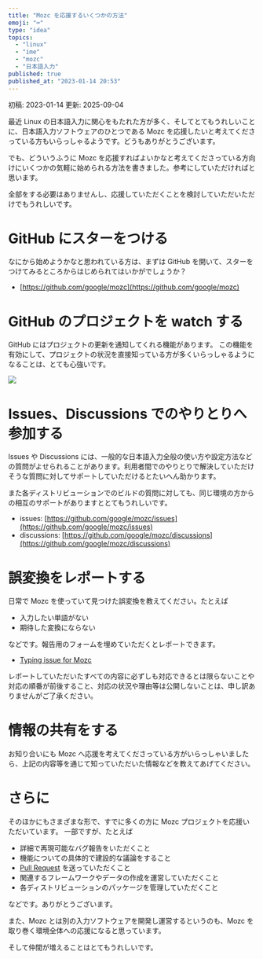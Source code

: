 ```yaml
---
title: "Mozc を応援するいくつかの方法"
emoji: "⌨️"
type: "idea"
topics:
  - "linux"
  - "ime"
  - "mozc"
  - "日本語入力"
published: true
published_at: "2023-01-14 20:53"
---
```


初稿: 2023-01-14
更新: 2025-09-04

最近 Linux の日本語入力に関心をもたれた方が多く、そしてとてもうれしいことに、日本語入力ソフトウェアのひとつである Mozc を応援したいと考えてくださっている方もいらっしゃるようです。どうもありがとうございます。

でも、どういうふうに Mozc を応援すればよいかなと考えてくださっている方向けにいくつかの気軽に始められる方法を書きました。参考にしていただければと思います。

全部をする必要はありませんし、応援していただくことを検討していただいただけでもうれしいです。


# GitHub にスターをつける

なにから始めようかなと思われている方は、まずは GitHub を開いて、スターをつけてみるところからはじめられてはいかがでしょうか？



* [https://github.com/google/mozc](https://github.com/google/mozc) 


# GitHub のプロジェクトを watch する

GitHub にはプロジェクトの更新を通知してくれる機能があります。
この機能を有効にして、プロジェクトの状況を直接知っている方が多くいらっしゃるようになることは、とても心強いです。

![](https://storage.googleapis.com/zenn-user-upload/f5e89931fda9-20230114.png)



# Issues、Discussions でのやりとりへ参加する

Issues や Discussions には、一般的な日本語入力全般の使い方や設定方法などの質問がよせられることがあります。利用者間でのやりとりで解決していただけそうな質問に対してサポートしていただけるとたいへん助かります。

また各ディストリビューションでのビルドの質問に対しても、同じ環境の方からの相互のサポートがありますととてもうれしいです。

* issues: [https://github.com/google/mozc/issues](https://github.com/google/mozc/issues)
* discussions: [https://github.com/google/mozc/discussions](https://github.com/google/mozc/discussions)


# 誤変換をレポートする

日常で Mozc を使っていて見つけた誤変換を教えてください。たとえば

* 入力したい単語がない
* 期待した変換にならない

などです。報告用のフォームを埋めていただくとレポートできます。

* [Typing issue for Mozc](https://docs.google.com/forms/d/e/1FAIpQLSfQ7UVkk9HxVQOQ1F2O_E3L5psvkkk-zPKJxJCbyAg9dZk8Yw/viewform)

レポートしていただいたすべての内容に必ずしも対応できるとは限らないことや対応の順番が前後すること、対応の状況や理由等は公開しないことは、申し訳ありませんがご了承ください。


# 情報の共有をする

お知り合いにも Mozc へ応援を考えてくださっている方がいらっしゃいましたら、上記の内容等を通じて知っていただいた情報などを教えてあげてください。


# さらに

そのほかにもさまざまな形で、すでに多くの方に Mozc プロジェクトを応援いただいています。
一部ですが、たとえば

* 詳細で再現可能なバグ報告をいただくこと
* 機能についての具体的で建設的な議論をすること
* [Pull Request](https://github.com/google/mozc/pulls?q=is%3Apr) を送っていただくこと
* 関連するフレームワークやデータの作成を運営していただくこと
* 各ディストリビューションのパッケージを管理していただくこと

などです。ありがとうございます。

また、Mozc とは別の入力ソフトウェアを開発し運営するというのも、Mozc を取り巻く環境全体への応援になると思っています。

そして仲間が増えることはとてもうれしいです。
